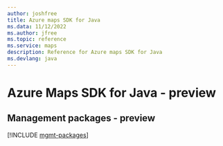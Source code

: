 ```yaml
---
author: joshfree
title: Azure maps SDK for Java
ms.data: 11/12/2022
ms.author: jfree
ms.topic: reference
ms.service: maps
description: Reference for Azure maps SDK for Java
ms.devlang: java
---
```

# Azure Maps SDK for Java - preview

## Management packages - preview
[!INCLUDE [mgmt-packages](maps-mgmt-index.md)]